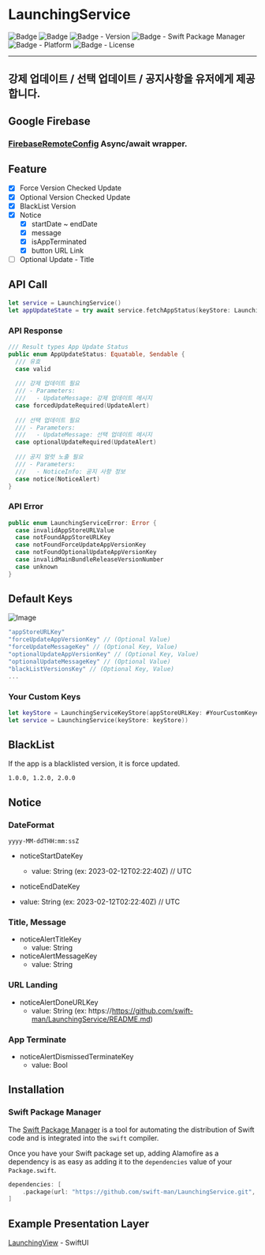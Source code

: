 # LaunchingService

![Badge](https://img.shields.io/badge/swift-white.svg?style=flat-square&logo=Swift)
![Badge](https://img.shields.io/badge/SwiftUI-001b87.svg?style=flat-square&logo=Swift&logoColor=black)
![Badge - Version](https://img.shields.io/badge/Version-0.7.0-1177AA?style=flat-square)
![Badge - Swift Package Manager](https://img.shields.io/badge/SPM-compatible-orange?style=flat-square)
![Badge - Platform](https://img.shields.io/badge/platform-mac_12|ios_15-yellow?style=flat-square)
![Badge - License](https://img.shields.io/badge/license-MIT-black?style=flat-square)  

---
## 강제 업데이트 / 선택 업데이트 / 공지사항을 유저에게 제공합니다.

## Google Firebase
### [FirebaseRemoteConfig](https://github.com/firebase/firebase-ios-sdk) Async/await wrapper.

## Feature
* [x] Force Version Checked Update
* [x] Optional Version Checked Update
* [x] BlackList Version
* [x] Notice
  * [x] startDate ~ endDate
  * [x] message
  * [x] isAppTerminated
  * [x] button URL Link
* [ ] Optional Update - Title

## API Call
```swift
let service = LaunchingService()
let appUpdateState = try await service.fetchAppStatus(keyStore: LaunchingServiceKeyStore())
```

### API Response
```swift
/// Result types App Update Status
public enum AppUpdateStatus: Equatable, Sendable {
  /// 유효
  case valid
  
  /// 강제 업데이트 필요
  /// - Parameters:
  ///   - UpdateMessage: 강제 업데이트 메시지
  case forcedUpdateRequired(UpdateAlert)
  
  /// 선택 업데이트 필요
  /// - Parameters:
  ///   - UpdateMessage: 선택 업데이트 메시지
  case optionalUpdateRequired(UpdateAlert)
  
  /// 공지 얼럿 노출 필요
  /// - Parameters:
  ///   - NoticeInfo: 공지 사항 정보
  case notice(NoticeAlert)
}
```

### API Error
```swift
public enum LaunchingServiceError: Error {
  case invalidAppStoreURLValue
  case notFoundAppStoreURLKey
  case notFoundForceUpdateAppVersionKey
  case notFoundOptionalUpdateAppVersionKey
  case invalidMainBundleReleaseVersionNumber
  case unknown
}
```

## Default Keys
![Image](https://drive.google.com/uc?export=view&id=1f2dRMrS9SuRiVWXolqrGLXiCvrpgcVQd)  

```swift
"appStoreURLKey"
"forceUpdateAppVersionKey" // (Optional Value)
"forceUpdateMessageKey" // (Optional Key, Value)
"optionalUpdateAppVersionKey" // (Optional Key, Value)
"optionalUpdateMessageKey" // (Optional Value)
"blackListVersionsKey" // (Optional Key, Value)
...
```

### Your Custom Keys
```swift
let keyStore = LaunchingServiceKeyStore(appStoreURLKey: #YourCustomKey#, ...)
let service = LaunchingService(keyStore: keyStore))
```

## BlackList
If the app is a blacklisted version, it is force updated.
```
1.0.0, 1.2.0, 2.0.0
```

## Notice
### DateFormat
```
yyyy-MM-ddTHH:mm:ssZ
```

* noticeStartDateKey
  * value: String (ex: 2023-02-12T02:22:40Z) // UTC
  
* noticeEndDateKey
 * value: String (ex: 2023-02-12T02:22:40Z) // UTC
 
### Title, Message
* noticeAlertTitleKey
  * value: String
* noticeAlertMessageKey
  * value: String

### URL Landing
* noticeAlertDoneURLKey
  * value: String (ex: https://https://github.com/swift-man/LaunchingService/README.md)

### App Terminate
* noticeAlertDismissedTerminateKey
  * value: Bool

## Installation
### Swift Package Manager

The [Swift Package Manager](https://swift.org/package-manager/) is a tool for automating the distribution of Swift code and is integrated into the `swift` compiler. 

Once you have your Swift package set up, adding Alamofire as a dependency is as easy as adding it to the `dependencies` value of your `Package.swift`.

```swift
dependencies: [
    .package(url: "https://github.com/swift-man/LaunchingService.git", .from: "0.6.0")
]
```

## Example Presentation Layer
[LaunchingView](https://github.com/swift-man/LaunchingView) - SwiftUI
